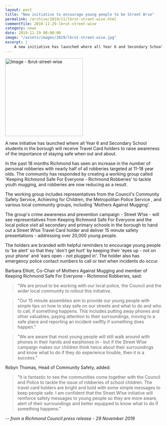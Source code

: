 ```yaml
---
layout: post
title: "New initiative to encourage young people to be Street W!se"
permalink: /archive/2019/11/lbrut-street-wise.html
commentfile: 2019-11-29-lbrut-street-wise
category: news
date: 2019-11-29 00:00:00
image: "/assets/images/2019/lbrut-street-wise.jpg"
excerpt: |
    A new initiative has launched where all Year 6 and Secondary School students in the borough will receive Travel Card holders to raise awareness of the importance of staying safe when out and about.
---
```

<a href="/assets/images/2019/lbrut-street-wise.jpg" title="Click for a larger
image"><img src="/assets/images/2019/lbrut-street-wise-thumb.jpg" width="250"
alt="Image - lbrut-street-wise"  class="photo right"/></a>

A new initiative has launched where all Year 6 and Secondary School students in the borough will receive Travel Card holders to raise awareness of the importance of staying safe when out and about.

In the past 18 months Richmond has seen an increase in the number of personal robberies with nearly half of all robberies targeted at 11-18 year olds. The community has responded by creating a working group called 'Keeping Richmond Safe For Everyone - Richmond Robberies' to tackle youth mugging, and robberies are now reducing as a result.

The working group includes representatives from the Council's Community Safety Service, Achieving for Children, the Metropolitan Police Service , and various local community groups, including 'Mothers Against Mugging'.

The group's crime awareness and prevention campaign - Street W!se - will see representatives from Keeping Richmond Safe For Everyone and the local police visit all secondary and primary schools in the borough to hand out a Street W!se Travel Card holder and deliver 15 minute safety presentations - addressing over 20,000 young people.

The holders are branded with helpful reminders to encourage young people to 'be alert' so that they 'don't get hurt' by keeping their 'eyes up - not on your phone' and 'ears open - not plugged in'. The holder also has emergency police contact numbers to call or text when incidents do occur.

Barbara Elliott, Co-Chair of Mothers Against Mugging and member of Keeping Richmond Safe For Everyone - Richmond Robberies, said:

> "We are proud to be working with our local police, the Council and the wider local community to rollout this initiative.

> "Our 15 minute assemblies aim to provide our young people with simple tips on how to stay safe on our streets and what to do and who to call, if something happens.  This includes putting away phones and other valuables, paying attention to their surroundings, moving to a safe place and reporting an incident swiftly if something does happen."

> "We are aware that most young people will still walk around with phones in their hands and earphones in - but if the Street W!se campaign makes our children think twice about their surroundings and know what to do if they do experience trouble, then it is a success."

Robyn Thomas, Head of Community Safety, added:

> "It is fantastic to see the communities come together with the Council and Police to tackle the issue of robberies of school children. The travel card holders are bright and bold with some simple messages to keep people safe. I am confident that the Street W!se initiative will reinforce safety messages to young people so they are more aware, alert of their surroundings and better equipped to know what to do if something happens."

<cite>-- from a Richmond Council press release - 29 November 2019</cite>
